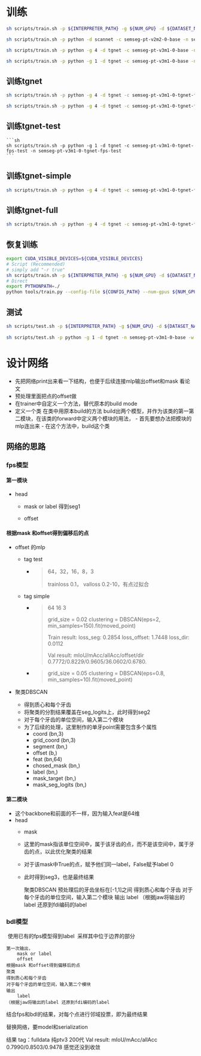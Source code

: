 # 训练
```sh
sh scripts/train.sh -p ${INTERPRETER_PATH} -g ${NUM_GPU} -d ${DATASET_NAME} -c ${CONFIG_NAME} -n ${EXP_NAME}
```
```sh
sh scripts/train.sh -p python -d scannet -c semseg-pt-v2m2-0-base -n semseg-pt-v2m2-0-base
```
```sh
sh scripts/train.sh -p python -g 4 -d tgnet -c semseg-pt-v3m1-0-base -n semseg-pt-v3m1-0-base
```

```sh
sh scripts/train.sh -p python -g 1 -d tgnet -c semseg-pt-v3m1-0-base -n semseg-pt-v3m1-0-base
```
## 训练tgnet

```sh
sh scripts/train.sh -p python -g 4 -d tgnet -c semseg-pt-v3m1-0-tgnet-fps -n semseg-pt-v3m1-0-tgnet-fps
```
```sh
sh scripts/train.sh -p python -g 4 -d tgnet -c semseg-pt-v3m1-0-tgnet-fps -n semseg-pt-v3m1-0-tgnet-fps -r true
```

## 训练tgnet-test
    ```sh
    sh scripts/train.sh -p python -g 1 -d tgnet -c semseg-pt-v3m1-0-tgnet-fps-test -n semseg-pt-v3m1-0-tgnet-fps-test
    ```

## 训练tgnet-simple

```sh
sh scripts/train.sh -p python -g 4 -d tgnet -c semseg-pt-v3m1-0-tgnet-fps-simple -n semseg-pt-v3m1-0-tgnet-fps-simple
```


## 训练tgnet-full

```sh
sh scripts/train.sh -p python -g 4 -d tgnet -c semseg-pt-v3m1-0-tgnet-fps-full -n semseg-pt-v3m1-0-tgnet-fps-full
```


## 恢复训练

```sh
export CUDA_VISIBLE_DEVICES=${CUDA_VISIBLE_DEVICES}
# Script (Recommended)
# simply add "-r true"
sh scripts/train.sh -p ${INTERPRETER_PATH} -g ${NUM_GPU} -d ${DATASET_NAME} -c ${CONFIG_NAME} -n ${EXP_NAME} -r true
# Direct
export PYTHONPATH=./
python tools/train.py --config-file ${CONFIG_PATH} --num-gpus ${NUM_GPU} --options save_path=${SAVE_PATH} resume=True weight=${CHECKPOINT_PATH}
```

## 测试

```sh
sh scripts/test.sh -p ${INTERPRETER_PATH} -g ${NUM_GPU} -d ${DATASET_NAME} -n ${EXP_NAME} -w ${CHECKPOINT_NAME}
    
sh scripts/test.sh -p python -g 1 -d tgnet -n semseg-pt-v3m1-0-base -w model_best
```



# 设计网络

- 先把网络print出来看一下结构，也便于后续连接mlp输出offset和mask
  看论文
- 预处理里面把点的offset做
- 在trainer中自定义一个方法，替代原本的build mode
- 定义一个类 在类中用原本build的方法 build出两个模型，并作为该类的第一第二模块，在该类的forward中定义两个模块的用法，
      - 首先要想办法把模块的mlp连出来
      - 在这个方法中，build这个类



## 网络的思路

### fps模型

####     第一模块
   - head

        - mask or label 得到seg1

        - offset

####     根据mask 和offset得到偏移后的点

   - offset 的mlp
        - tag test 
        	- > 64，32，16，8，3 
        	  >
        	  > trainloss 0.1， valloss 0.2-10，有点过拟合
        	
        - tag simple
        
          - > 64 16 3  
            >
            > grid_size = 0.02 clustering = DBSCAN(eps=2, min_samples=150).fit(moved_point)
            >
            > Train result: loss_seg: 0.2854 loss_offset: 1.7448 loss_dir: 0.0112 
            >
            > Val result: mIoU/mAcc/allAcc/offset/dir 0.7772/0.8229/0.9605/36.0602/0.6780.
        
          - > grid_size = 0.05 clustering = DBSCAN(eps=0.8, min_samples=10).fit(moved_point)
        
        
        
   - 聚类DBSCAN

        - 得到质心和每个牙齿
        - 将聚类的分割结果覆盖在seg_logits上，此时得到seg2
        - 对于每个牙齿的单位空间，输入第二个模块
        - 为了后续的处理，这里制作的单牙point需要包含多个属性
          - coord (bn,3)
          - grid_coord (bn,3)
          - segment (bn,)
          - offset (b,)
          - feat (bn,64)
          - chosed_mask (bn,)
          - label (bn,)
          - mask_target (bn,)
          - mask_seg_logits (bn,)


#### 第二模块
- 这个backbone和前面的不一样，因为输入feat是64维
- head
  - mask
  - 这里的mask指该单位空间中，属于该牙齿的点，而不是该空间中，属于牙齿的点，以此优化聚类的结果
  - 对于该mask中True的点，赋予他们同一label，False赋予label 0
  - 此时得到seg3，也是最终结果






    聚类DBSCAN
        预处理后的牙齿坐标在[-1,1]之间
    得到质心和每个牙齿
    对于每个牙齿的单位空间，输入第二个模块
    输出
        label
    （根据jaw将输出的label 还原到fdi编码的label

### bdl模型

​    使用已有的fps模型得到label
​    采样其中位于边界的部分

    第一次输出，
        mask or label
        offset
    根据mask 和offset得到偏移后的点
    聚类
    得到质心和每个牙齿
    对于每个牙齿的单位空间，输入第二个模块
    输出
        label
    （根据jaw将输出的label 还原到fdi编码的label

结合fps和bdl的结果，对每个点进行邻域投票，即为最终结果


替换网络，要model和serialization


结果
tag：fulldata
    纯ptv3 200代 
    Val result: mIoU/mAcc/allAcc 0.7990/0.8503/0.9478
    感觉还没到收敛